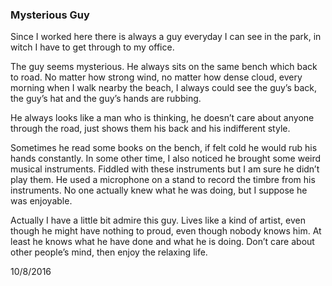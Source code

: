 ### Mysterious Guy
Since I worked here there is always a guy everyday I can see in the park, in witch I have to get through to my office.

The guy seems mysterious. He always sits on the same bench which back to road. No matter how strong wind, no matter how dense cloud, every morning when I walk nearby the beach, I always could see the guy’s back, the guy’s hat and the guy’s hands are rubbing.

He always looks like a man who is thinking, he doesn’t care about anyone through the road, just shows them his back and his indifferent style.

Sometimes he read some books on the bench, if felt cold he would rub his hands constantly. In some other time, I also noticed he brought some weird musical instruments. Fiddled with these instruments but I am sure he didn’t play them. He used a microphone on a stand to record the timbre from his instruments. No one actually knew what he was doing, but I suppose he was enjoyable.

Actually I have a little bit admire this guy. Lives like a kind of artist, even though he might have nothing to proud, even though nobody knows him. At least he knows what he have done and what he is doing. Don’t care about other people’s mind, then enjoy the relaxing life.

10/8/2016

